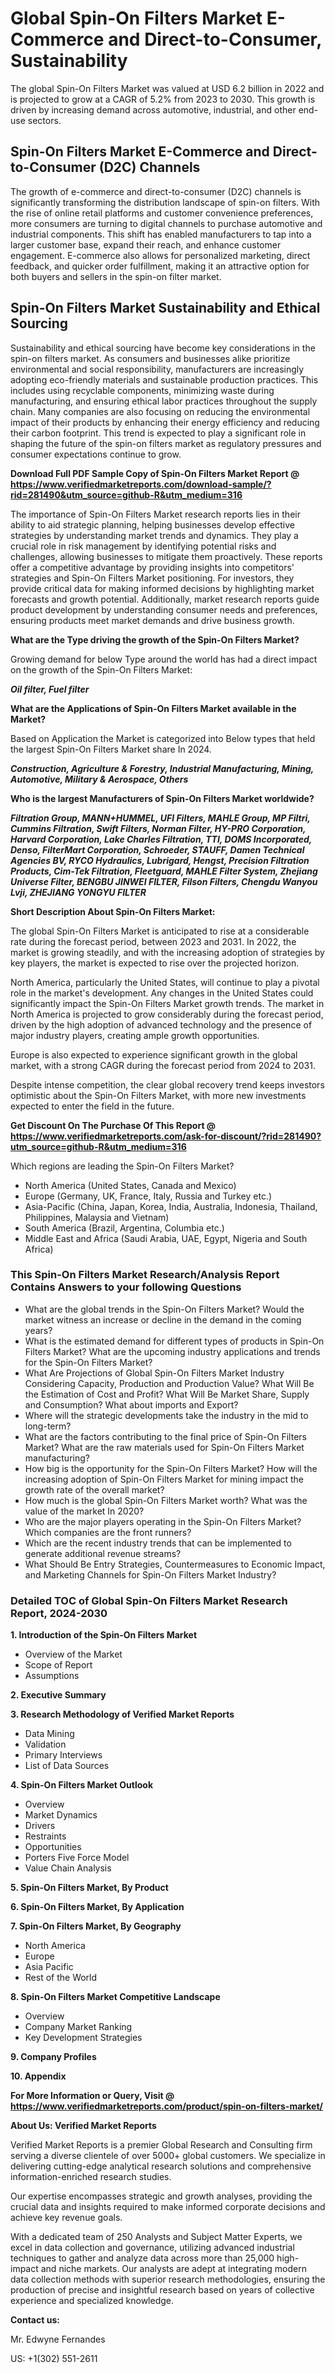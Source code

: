 <h1>Global Spin-On Filters Market E-Commerce and Direct-to-Consumer, Sustainability</h1><p class=""><p>The global Spin-On Filters Market was valued at USD 6.2 billion in 2022 and is projected to grow at a CAGR of 5.2% from 2023 to 2030. This growth is driven by increasing demand across automotive, industrial, and other end-use sectors.</p><h2>Spin-On Filters Market E-Commerce and Direct-to-Consumer (D2C) Channels</h2><p>The growth of e-commerce and direct-to-consumer (D2C) channels is significantly transforming the distribution landscape of spin-on filters. With the rise of online retail platforms and customer convenience preferences, more consumers are turning to digital channels to purchase automotive and industrial components. This shift has enabled manufacturers to tap into a larger customer base, expand their reach, and enhance customer engagement. E-commerce also allows for personalized marketing, direct feedback, and quicker order fulfillment, making it an attractive option for both buyers and sellers in the spin-on filter market.</p><h2>Spin-On Filters Market Sustainability and Ethical Sourcing</h2><p>Sustainability and ethical sourcing have become key considerations in the spin-on filters market. As consumers and businesses alike prioritize environmental and social responsibility, manufacturers are increasingly adopting eco-friendly materials and sustainable production practices. This includes using recyclable components, minimizing waste during manufacturing, and ensuring ethical labor practices throughout the supply chain. Many companies are also focusing on reducing the environmental impact of their products by enhancing their energy efficiency and reducing their carbon footprint. This trend is expected to play a significant role in shaping the future of the spin-on filters market as regulatory pressures and consumer expectations continue to grow.</p></p><p class=""><strong>Download Full PDF Sample Copy of Spin-On Filters Market Report @ <a href="https://www.verifiedmarketreports.com/download-sample/?rid=281490&utm_source=github-R&utm_medium=316" target="_blank">https://www.verifiedmarketreports.com/download-sample/?rid=281490&utm_source=github-R&utm_medium=316</a></strong></p><p>The importance of&nbsp;Spin-On Filters Market research reports lies in their ability to aid strategic planning, helping businesses develop effective strategies by understanding market trends and dynamics. They play a crucial role in risk management by identifying potential risks and challenges, allowing businesses to mitigate them proactively. These reports offer a competitive advantage by providing insights into competitors' strategies and Spin-On Filters Market positioning. For investors, they provide critical data for making informed decisions by highlighting market forecasts and growth potential. Additionally, market research reports guide product development by understanding consumer needs and preferences, ensuring products meet market demands and drive business growth.</p><p><strong>What are the&nbsp;Type driving the growth of the Spin-On Filters Market?</strong></p><p id="" class="">Growing demand for below Type around the world has had a direct impact on the growth of the Spin-On Filters Market:</p><p class=""><em><strong>Oil filter, Fuel filter</strong></em></p><p class=""><strong>What are the&nbsp;Applications&nbsp;of Spin-On Filters Market available in the Market?</strong></p><p id="" class="">Based on Application the Market is categorized into Below types that held the largest Spin-On Filters Market share In 2024.</p><p class=""><em><strong>Construction, Agriculture & Forestry, Industrial Manufacturing, Mining, Automotive, Military & Aerospace, Others</strong></em></p><p class=""><strong>Who is the largest Manufacturers of Spin-On Filters Market worldwide?</strong></p><p><em><strong>Filtration Group, MANN+HUMMEL, UFI Filters, MAHLE Group, MP Filtri, Cummins Filtration, Swift Filters, Norman Filter, HY-PRO Corporation, Harvard Corporation, Lake Charles Filtration, TTI, DOMS Incorporated, Denso, FilterMart Corporation, Schroeder, STAUFF, Damen Technical Agencies BV, RYCO Hydraulics, Lubrigard, Hengst, Precision Filtration Products, Cim-Tek Filtration, Fleetguard, MAHLE Filter System, Zhejiang Universe Filter, BENGBU JINWEI FILTER, Filson Filters, Chengdu Wanyou Lvji, ZHEJIANG YONGYU FILTER</strong></em></p><p id="" class=""><strong>Short Description About Spin-On Filters Market:</strong></p><p>The global Spin-On Filters Market is anticipated to rise at a considerable rate during the forecast period, between 2023 and 2031. In 2022, the market is growing steadily, and with the increasing adoption of strategies by key players, the market is expected to rise over the projected horizon.</p><p>North America, particularly the United States, will continue to play a pivotal role in the market's development. Any changes in the United States could significantly impact the Spin-On Filters Market growth trends. The market in North America is projected to grow considerably during the forecast period, driven by the high adoption of advanced technology and the presence of major industry players, creating ample growth opportunities.</p><p>Europe is also expected to experience significant growth in the global market, with a strong CAGR during the forecast period from 2024 to 2031.</p><p>Despite intense competition, the clear global recovery trend keeps investors optimistic about the Spin-On Filters Market, with more new investments expected to enter the field in the future.</p><p id="" class=""><strong>Get Discount On The Purchase Of This Report @ <a href="https://www.verifiedmarketreports.com/ask-for-discount/?rid=281490?utm_source=github-R&utm_medium=316" target="_blank">https://www.verifiedmarketreports.com/ask-for-discount/?rid=281490?utm_source=github-R&utm_medium=316</a></strong></p><p class="">Which regions are leading the Spin-On Filters Market?</p><ul><li>North America (United States, Canada and Mexico)</li><li>Europe (Germany, UK, France, Italy, Russia and Turkey etc.)</li><li>Asia-Pacific (China, Japan, Korea, India, Australia, Indonesia, Thailand, Philippines, Malaysia and Vietnam)</li><li>South America (Brazil, Argentina, Columbia etc.)</li><li>Middle East and Africa (Saudi Arabia, UAE, Egypt, Nigeria and South Africa)</li></ul><h3 id="" class="">This Spin-On Filters Market Research/Analysis Report Contains Answers to your following Questions</h3><ul><li>What are the global trends in the Spin-On Filters Market? Would the market witness an increase or decline in the demand in the coming years?</li><li>What is the estimated demand for different types of products in Spin-On Filters Market? What are the upcoming industry applications and trends for the Spin-On Filters Market?</li><li>What Are Projections of Global Spin-On Filters Market Industry Considering Capacity, Production and Production Value? What Will Be the Estimation of Cost and Profit? What Will Be Market Share, Supply and Consumption? What about imports and Export?</li><li>Where will the strategic developments take the industry in the mid to long-term?</li><li>What are the factors contributing to the final price of Spin-On Filters Market? What are the raw materials used for Spin-On Filters Market manufacturing?</li><li>How big is the opportunity for the Spin-On Filters Market? How will the increasing adoption of Spin-On Filters Market for mining impact the growth rate of the overall market?</li><li>How much is the global Spin-On Filters Market worth? What was the value of the market In 2020?</li><li>Who are the major players operating in the Spin-On Filters Market? Which companies are the front runners?</li><li>Which are the recent industry trends that can be implemented to generate additional revenue streams?</li><li>What Should Be Entry Strategies, Countermeasures to Economic Impact, and Marketing Channels for Spin-On Filters Market Industry?</li></ul><h3 id="" class="">Detailed TOC of Global Spin-On Filters Market Research Report, 2024-2030</h3><p id="" class=""><strong>1. Introduction of the Spin-On Filters Market</strong></p><ul><li>Overview of the Market</li><li>Scope of Report</li><li>Assumptions</li></ul><p id="" class=""><strong>2. Executive Summary</strong></p><p id="" class=""><strong>3. Research Methodology of Verified Market Reports</strong></p><ul><li>Data Mining</li><li>Validation</li><li>Primary Interviews</li><li>List of Data Sources</li></ul><p id="" class=""><strong>4. Spin-On Filters Market Outlook</strong></p><ul><li>Overview</li><li>Market Dynamics</li><li>Drivers</li><li>Restraints</li><li>Opportunities</li><li>Porters Five Force Model</li><li>Value Chain Analysis</li></ul><p id="" class=""><strong>5. Spin-On Filters Market, By Product</strong></p><p id="" class=""><strong>6. Spin-On Filters Market, By Application</strong></p><p id="" class=""><strong>7. Spin-On Filters Market, By Geography</strong></p><ul><li>North America</li><li>Europe</li><li>Asia Pacific</li><li>Rest of the World</li></ul><p id="" class=""><strong>8. Spin-On Filters Market Competitive Landscape</strong></p><ul><li>Overview</li><li>Company Market Ranking</li><li>Key Development Strategies</li></ul><p id="" class=""><strong>9. Company Profiles</strong></p><p id="" class=""><strong>10. Appendix</strong></p><p id="" class=""><strong>For More Information or Query, Visit @ <a href="https://www.verifiedmarketreports.com/product/spin-on-filters-market/" target="_blank">https://www.verifiedmarketreports.com/product/spin-on-filters-market/</a></strong></p><p id="" class=""><strong>About Us: Verified Market Reports</strong></p><p id="" class="">Verified Market Reports is a premier Global Research and Consulting firm serving a diverse clientele of over 5000+ global customers. We specialize in delivering cutting-edge analytical research solutions and comprehensive information-enriched research studies.</p><p id="" class="">Our expertise encompasses strategic and growth analyses, providing the crucial data and insights required to make informed corporate decisions and achieve key revenue goals.</p><p id="" class="">With a dedicated team of 250 Analysts and Subject Matter Experts, we excel in data collection and governance, utilizing advanced industrial techniques to gather and analyze data across more than 25,000 high-impact and niche markets. Our analysts are adept at integrating modern data collection methods with superior research methodologies, ensuring the production of precise and insightful research based on years of collective experience and specialized knowledge.</p><p id="" class=""><strong>Contact us:</strong></p><p id="" class="">Mr. Edwyne Fernandes</p><p id="" class="">US: +1(302) 551-2611</p>